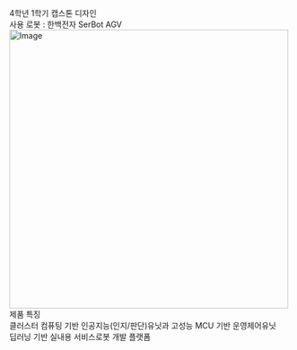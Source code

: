 4학년 1학기 캡스톤 디자인<br>
사용 로봇 : 한백전자 SerBot AGV<br>
<img width="497" alt="Image" src="https://github.com/user-attachments/assets/d1ea4d69-8b30-4a51-a445-b27ba9ade347" /><br>
제품 특징<br>
클러스터 컴퓨팅 기반 인공지능(인지/판단)유닛과 고성능 MCU 기반 운영제어유닛<br>
딥러닝 기반 실내용 서비스로봇 개발 플랫폼<br>

